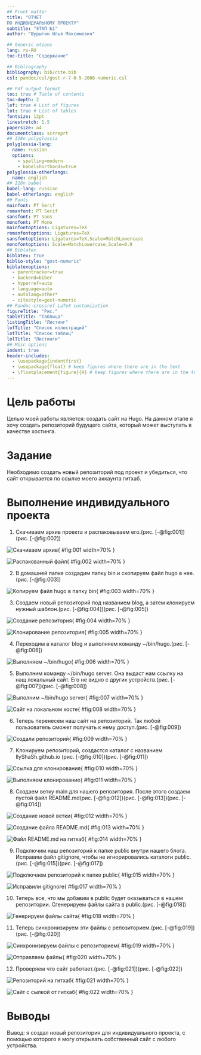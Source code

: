 ```yaml
---
## Front matter
title: "ОТЧЕТ 
ПО ИНДИВИДУАЛЬНОМУ ПРОЕКТУ"
subtitle: "ЭТАП №1"
author: "Шурыгин Илья Максимович"

## Generic otions
lang: ru-RU
toc-title: "Содержание"

## Bibliography
bibliography: bib/cite.bib
csl: pandoc/csl/gost-r-7-0-5-2008-numeric.csl

## Pdf output format
toc: true # Table of contents
toc-depth: 2
lof: true # List of figures
lot: true # List of tables
fontsize: 12pt
linestretch: 1.5
papersize: a4
documentclass: scrreprt
## I18n polyglossia
polyglossia-lang:
  name: russian
  options:
	- spelling=modern
	- babelshorthands=true
polyglossia-otherlangs:
  name: english
## I18n babel
babel-lang: russian
babel-otherlangs: english
## Fonts
mainfont: PT Serif
romanfont: PT Serif
sansfont: PT Sans
monofont: PT Mono
mainfontoptions: Ligatures=TeX
romanfontoptions: Ligatures=TeX
sansfontoptions: Ligatures=TeX,Scale=MatchLowercase
monofontoptions: Scale=MatchLowercase,Scale=0.9
## Biblatex
biblatex: true
biblio-style: "gost-numeric"
biblatexoptions:
  - parentracker=true
  - backend=biber
  - hyperref=auto
  - language=auto
  - autolang=other*
  - citestyle=gost-numeric
## Pandoc-crossref LaTeX customization
figureTitle: "Рис."
tableTitle: "Таблица"
listingTitle: "Листинг"
lofTitle: "Список иллюстраций"
lotTitle: "Список таблиц"
lolTitle: "Листинги"
## Misc options
indent: true
header-includes:
  - \usepackage{indentfirst}
  - \usepackage{float} # keep figures where there are in the text
  - \floatplacement{figure}{H} # keep figures where there are in the text
---
```


# Цель работы

Целью моей работы является: создать сайт на Hugo. На данном этапе я хочу создать репозиторий будущего сайта, который может выступать в качестве хостинга.

# Задание

Необходимо создать новый репозиторий под проект и убедиться, что сайт открывается по ссылке моего аккаунта гитхаб.

# Выполнение индивидуального проекта

1. Скачиваем архив проекта и распаковываем его.(рис. [-@fig:001])(рис. [-@fig:002])

![Скачиваем архив](image/1.jpg){ #fig:001 width=70% }

![Распакованный файл](image/2.jpg){ #fig:002 width=70% }

2. В домашней папке создадим папку bin и скопируем файл hugo в нее.(рис. [-@fig:003])

![Копируем файл hugo в папку bin](image/3.jpg){ #fig:003 width=70% }

3. Создаем новый репозиторий под названием blog, а затем клонируем нужный шаблон.(рис. [-@fig:004])(рис. [-@fig:005])

![Создание репозитория](image/4.jpg){ #fig:004 width=70% }

![Клонирование репозитория](image/5.jpg){ #fig:005 width=70% }

4. Переходим в каталог blog и выполняем команду ~/bin/hugo.(рис. [-@fig:006])

![Выполняем ~/bin/hugo](image/6.jpg){ #fig:006 width=70% }

5. Выполним команду ~/bin/hugo server. Она выдаст нам ссылку на нащ локальный сайт. Его не видно с других устройств.(рис. [-@fig:007])(рис. [-@fig:008])

![Выполним ~/bin/hugo server](image/7.jpg){ #fig:007 width=70% }

![Сайт на локальном хосте](image/8.jpg){ #fig:008 width=70% }

6. Теперь перенесем наш сайт на репозиторий. Так любой пользователь сможет получать к нему доступ.(рис. [-@fig:009])

![Создали репозиторий](image/9.jpg){ #fig:009 width=70% }

7. Клонируем репозиторий, создастся каталог с названием IlyShaSh.github.io (рис. [-@fig:010])(рис. [-@fig:011])

![Ссылка для клонирования](image/10.jpg){ #fig:010 width=70% }

![Выполняем клонирование](image/11.jpg){ #fig:011 width=70% }

8. Создаем ветку main для нашего репозитория. После этого создаем пустой файл README.md(рис. [-@fig:012])(рис. [-@fig:013])(рис. [-@fig:014])

![Создание новой ветки](image/12.jpg){ #fig:012 width=70% }

![Создание файла README.md](image/13.jpg){ #fig:013 width=70% }

![Файл README.md на гитхаб](image/14.jpg){ #fig:014 width=70% }

9. Подключим наш репозиторий к папке public внутри нашего блога. Исправим файл gitignore, чтобы не игнорировались каталоги public.(рис. [-@fig:015])(рис. [-@fig:017])

![Подключаем репозиторий к папке public](image/15.jpg){ #fig:015 width=70% }

![Исправили gitignore](image/17.jpg){ #fig:017 width=70% }

10.  Теперь все, что мы добавим в public будет оказываться в нашем репозитории. Сгенерируем файлы сайта в public.(рис. [-@fig:018])

![Генерируем файлы сайта](image/18.jpg){ #fig:018 width=70% }

11.  Теперь синхронизируем эти файлы с репозиторием.(рис. [-@fig:019])(рис. [-@fig:020])

![Синхронизируем файлы с репозиторием](image/19.jpg){ #fig:019 width=70% }

![Отправляем файлы](image/20.jpg){ #fig:020 width=70% }

12.  Проверяем что сайт работает.(рис. [-@fig:021])(рис. [-@fig:022])

![Репозиторий на гитхаб](image/21.jpg){ #fig:021 width=70% }

![Сайт с сылкой от гитхаб](image/22.jpg){ #fig:022 width=70% }

# Выводы

Вывод: я создал новый репозитория для индивидуального проекта, с помощью которого я могу открывать собственный сайт с любого устройства.
